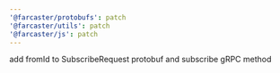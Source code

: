 ```yaml
---
'@farcaster/protobufs': patch
'@farcaster/utils': patch
'@farcaster/js': patch
---
```


add fromId to SubscribeRequest protobuf and subscribe gRPC method
